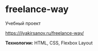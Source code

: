 # freelance-way
Учебный проект

https://ilyakirsanov.ru/freelance-way/

**Технологии:** 
HTML, CSS, Flexbox Layout

